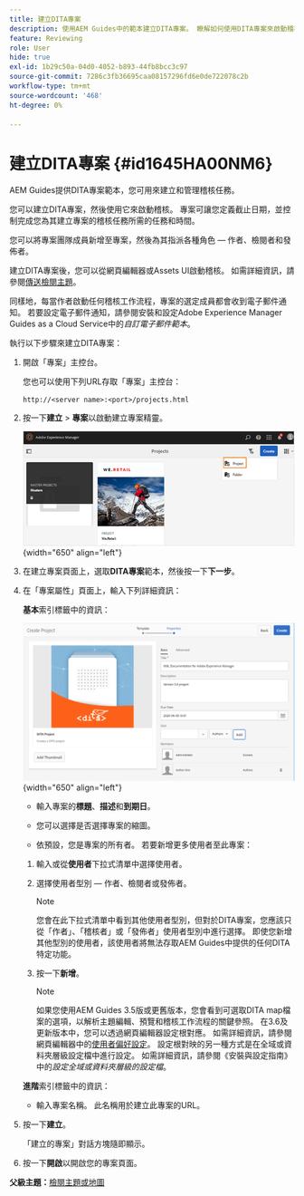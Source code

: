 ```yaml
---
title: 建立DITA專案
description: 使用AEM Guides中的範本建立DITA專案。 瞭解如何使用DITA專案來啟動稽核。
feature: Reviewing
role: User
hide: true
exl-id: 1b29c50a-04d0-4052-b893-44fb8bcc3c97
source-git-commit: 7286c3fb36695caa08157296fd6e0de722078c2b
workflow-type: tm+mt
source-wordcount: '468'
ht-degree: 0%

---
```


# 建立DITA專案 {#id1645HA00NM6}

AEM Guides提供DITA專案範本，您可用來建立和管理稽核任務。

您可以建立DITA專案，然後使用它來啟動稽核。 專案可讓您定義截止日期，並控制完成您為其建立專案的稽核任務所需的任務和時間。

您可以將專案團隊成員新增至專案，然後為其指派各種角色 — 作者、檢閱者和發佈者。

建立DITA專案後，您可以從網頁編輯器或Assets UI啟動稽核。 如需詳細資訊，請參閱[傳送檢閱主題](review-send-topics-for-review.md#)。

同樣地，每當作者啟動任何稽核工作流程，專案的選定成員都會收到電子郵件通知。 若要設定電子郵件通知，請參閱安裝和設定Adobe Experience Manager Guides as a Cloud Service中的&#x200B;*自訂電子郵件範本*。

執行以下步驟來建立DITA專案：

1. 開啟「專案」主控台。

   您也可以使用下列URL存取「專案」主控台：

   ```http
   http://<server name>:<port>/projects.html
   ```

1. 按一下&#x200B;**建立** \> **專案**&#x200B;以啟動建立專案精靈。

   ![](images/project-console-63.png){width="650" align="left"}

1. 在建立專案頁面上，選取&#x200B;**DITA專案**&#x200B;範本，然後按一下&#x200B;**下一步**。

1. 在「專案屬性」頁面上，輸入下列詳細資訊：

   **基本**&#x200B;索引標籤中的資訊：

   ![](images/create-project.png){width="650" align="left"}

   - 輸入專案的&#x200B;**標題**、**描述**&#x200B;和&#x200B;**到期日**。

   - 您可以選擇是否選擇專案的縮圖。

   - 依預設，您是專案的所有者。 若要新增更多使用者至此專案：

   1. 輸入或從&#x200B;**使用者**&#x200B;下拉式清單中選擇使用者。

   1. 選擇使用者型別 — 作者、檢閱者或發佈者。

      >[!NOTE]
      >
      >您會在此下拉式清單中看到其他使用者型別，但對於DITA專案，您應該只從「作者」、「稽核者」或「發佈者」使用者型別中進行選擇。 即使您新增其他型別的使用者，該使用者將無法存取AEM Guides中提供的任何DITA特定功能。

   1. 按一下&#x200B;**新增**。

      >[!NOTE]
      >
      >如果您使用AEM Guides 3.5版或更舊版本，您會看到可選取DITA map檔案的選項，以解析主題編輯、預覽和稽核工作流程的關鍵參照。 在3.6及更新版本中，您可以透過網頁編輯器設定根對應。 如需詳細資訊，請參閱網頁編輯器中的[使用者偏好設定](web-editor-features.md#id2087G0P40SB)。 設定根對映的另一種方式是在全域或資料夾層級設定檔中進行設定。 如需詳細資訊，請參閱《安裝與設定指南》中的&#x200B;*設定全域或資料夾層級的設定檔*。

   **進階**&#x200B;索引標籤中的資訊：

   - 輸入專案名稱。 此名稱用於建立此專案的URL。

1. 按一下&#x200B;**建立**。

   「建立的專案」對話方塊隨即顯示。

1. 按一下&#x200B;**開啟**&#x200B;以開啟您的專案頁面。


**父級主題：**[&#x200B;檢閱主題或地圖](review.md)
